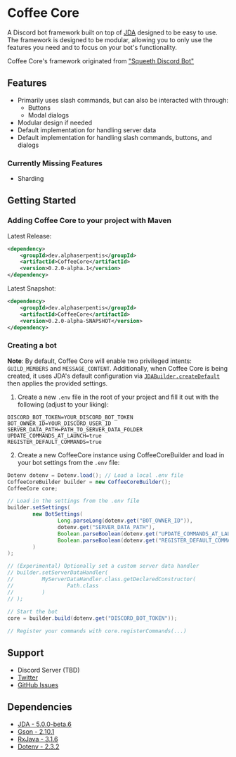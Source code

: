 [maven-central]: https://img.shields.io/maven-central/v/dev.alphaserpentis/CoffeeCore?color=blue

# Coffee Core

A Discord bot framework built on top of [JDA](https://github.com/DV8FromTheWorld/JDA) designed to be easy to use. The
framework is designed to be modular, allowing you to only use the features you need and to focus on your bot's
functionality.

Coffee Core's framework originated from ["Squeeth Discord Bot"](https://github.com/AlphaSerpentis/SqueethDiscordBot)

## Features

- Primarily uses slash commands, but can also be interacted with through:
  - Buttons
  - Modal dialogs
- Modular design if needed
- Default implementation for handling server data
- Default implementation for handling slash commands, buttons, and dialogs

### Currently Missing Features

- Sharding
## Getting Started

### Adding Coffee Core to your project with Maven

Latest Release:

```xml
<dependency>
    <groupId>dev.alphaserpentis</groupId>
    <artifactId>CoffeeCore</artifactId>
    <version>0.2.0-alpha.1</version>
</dependency>
```

Latest Snapshot:

```xml
<dependency>
    <groupId>dev.alphaserpentis</groupId>
    <artifactId>CoffeeCore</artifactId>
    <version>0.2.0-alpha-SNAPSHOT</version>
</dependency>
```

### Creating a bot

**Note**: By default, Coffee Core will enable two privileged intents: `GUILD_MEMBERS` and `MESSAGE_CONTENT`. Additionally,
when Coffee Core is being created, it uses JDA's default configuration via [`JDABuilder.createDefault`](https://ci.dv8tion.net/job/JDA5/javadoc/net/dv8tion/jda/api/JDABuilder.html#createDefault(java.lang.String)) 
then applies the provided settings.

1. Create a new `.env` file in the root of your project and fill it out with the following (adjust to your liking):

```env
DISCORD_BOT_TOKEN=YOUR_DISCORD_BOT_TOKEN
BOT_OWNER_ID=YOUR_DISCORD_USER_ID
SERVER_DATA_PATH=PATH_TO_SERVER_DATA_FOLDER
UPDATE_COMMANDS_AT_LAUNCH=true
REGISTER_DEFAULT_COMMANDS=true
```

2. Create a new CoffeeCore instance using CoffeeCoreBuilder and load in your bot settings from the `.env` file:

```java
Dotenv dotenv = Dotenv.load(); // Load a local .env file
CoffeeCoreBuilder builder = new CoffeeCoreBuilder();
CoffeeCore core;

// Load in the settings from the .env file
builder.setSettings(
        new BotSettings(
                Long.parseLong(dotenv.get("BOT_OWNER_ID")),
                dotenv.get("SERVER_DATA_PATH"),
                Boolean.parseBoolean(dotenv.get("UPDATE_COMMANDS_AT_LAUNCH")),
                Boolean.parseBoolean(dotenv.get("REGISTER_DEFAULT_COMMANDS"))
        )
);

// (Experimental) Optionally set a custom server data handler
// builder.setServerDataHandler(
//         MyServerDataHandler.class.getDeclaredConstructor(
//                 Path.class
//         )
// );
        
// Start the bot
core = builder.build(dotenv.get("DISCORD_BOT_TOKEN"));

// Register your commands with core.registerCommands(...)
```

## Support

- Discord Server (TBD)
- [Twitter](https://twitter.com/AlphaSerpentis_)
- [GitHub Issues](https://github.com/AlphaSerpentis/CoffeeCore/issues)

## Dependencies

- [JDA - 5.0.0-beta.6](https://github.com/DV8FromTheWorld/JDA)
- [Gson - 2.10.1](https://github.com/google/gson)
- [RxJava - 3.1.6](https://github.com/ReactiveX/RxJava)
- [Dotenv - 2.3.2](https://github.com/cdimascio/dotenv-java)
